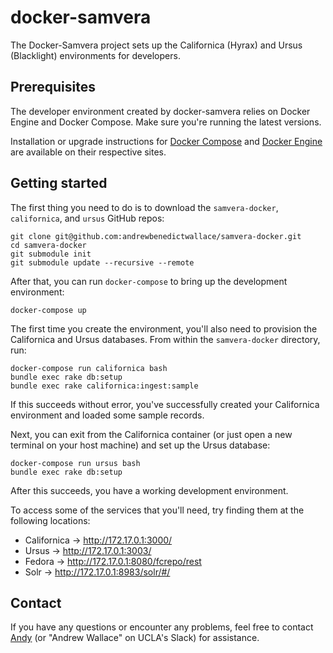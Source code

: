 # docker-samvera

The Docker-Samvera project sets up the Californica (Hyrax) and Ursus (Blacklight) environments for developers.

## Prerequisites

The developer environment created by docker-samvera relies on Docker Engine and Docker Compose. Make sure you're running the latest versions.

Installation or upgrade instructions for [Docker Compose](https://docs.docker.com/compose/install/) and [Docker Engine](https://docs.docker.com/install/) are available on their respective sites.

## Getting started

The first thing you need to do is to download the `samvera-docker`, `californica`, and `ursus` GitHub repos:

    git clone git@github.com:andrewbenedictwallace/samvera-docker.git
    cd samvera-docker
    git submodule init
    git submodule update --recursive --remote

After that, you can run `docker-compose` to bring up the development environment:

    docker-compose up

The first time you create the environment, you'll also need to provision the Californica and Ursus databases. From within the `samvera-docker` directory, run:

    docker-compose run californica bash
    bundle exec rake db:setup
    bundle exec rake californica:ingest:sample

If this succeeds without error, you've successfully created your Californica environment and loaded some sample records.

Next, you can exit from the Californica container (or just open a new terminal on your host machine) and set up the Ursus database: 

    docker-compose run ursus bash
    bundle exec rake db:setup

After this succeeds, you have a working development environment.

To access some of the services that you'll need, try finding them at the following locations:

* Californica -> http://172.17.0.1:3000/
* Ursus -> http://172.17.0.1:3003/
* Fedora -> http://172.17.0.1:8080/fcrepo/rest
* Solr -> http://172.17.0.1:8983/solr/#/

## Contact

If you have any questions or encounter any problems, feel free to contact [Andy](https://github.com/andrewbenedictwallace) (or "Andrew Wallace" on UCLA's Slack) for assistance.
